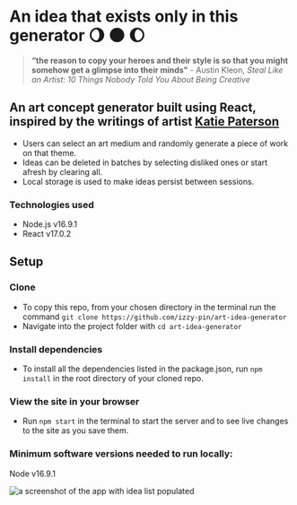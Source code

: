 # An idea that exists only in this generator 🌖 🌑 🌔

> **“the reason to copy your heroes and their style is so that you might somehow get a glimpse into their minds"** - Austin Kleon, _Steal Like an Artist: 10 Things Nobody Told You About Being Creative_

## An art concept generator built using React, inspired by the writings of artist [Katie Paterson](http://katiepaterson.org/)

- Users can select an art medium and randomly generate a piece of work on that theme.
- Ideas can be deleted in batches by selecting disliked ones or start afresh by clearing all.
- Local storage is used to make ideas persist between sessions.

### Technologies used

- Node.js v16.9.1
- React v17.0.2

## Setup

### Clone

- To copy this repo, from your chosen directory in the terminal run the command `git clone https://github.com/izzy-pin/art-idea-generator`
- Navigate into the project folder with `cd art-idea-generator`

### Install dependencies

- To install all the dependencies listed in the package.json, run `npm install` in the root directory of your cloned repo.

### View the site in your browser

- Run `npm start` in the terminal to start the server and to see live changes to the site as you save them.

### Minimum software versions needed to run locally:

Node v16.9.1

![a screenshot of the app with idea list populated](/kp-generate/src/images/gen.png)
